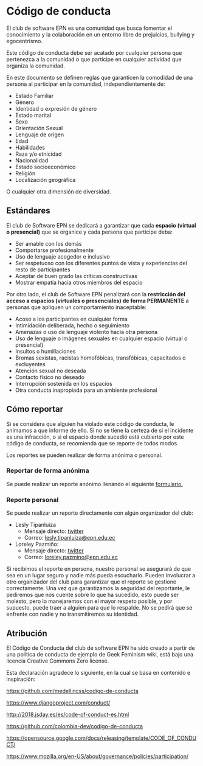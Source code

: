 # Código de conducta

El club de software EPN es una comunidad que busca fomentar el conocimiento y la colaboración en un entorno libre de prejuicios, bullying y egocentrismo.

Este código de conducta debe ser acatado por cualquier persona que pertenezca a la comunidad o que participe en cualquier actividad que organiza la comunidad.

En este documento se definen reglas que garanticen la comodidad de una persona al participar en la comunidad, independientemente de:

-   Estado Familiar
-   Género
-   Identidad o expresión de género
-   Estado marital
-   Sexo
-   Orientación Sexual
-   Lenguaje de origen
-   Edad
-   Habilidades
-   Raza y/o etnicidad
-   Nacionalidad
-   Estado socioeconómico
-   Religión
-   Localización geográfica

O cualquier otra dimensión de diversidad.

## Estándares

El club de Software EPN se dedicará a garantizar que cada **espacio (virtual o presencial)** que se organice y cada persona que participe deba:

-   Ser amable con los demás
-   Comportarse profesionalmente
-   Uso de lenguaje acogedor e inclusivo
-   Ser respetuoso con los diferentes puntos de vista y experiencias del resto de participantes
-   Aceptar de buen grado las críticas constructivas
-   Mostrar empatía hacia otros miembros del espacio

Por otro lado, el club de Software EPN penalizará con la **restricción del acceso a espacios (virtuales o presenciales) de forma PERMANENTE** a personas que apliquen un comportamiento inaceptable:

-   Acoso a los participantes en cualquier forma
-   Intimidación deliberada, hecho o seguimiento
-   Amenazas o uso de lenguaje violento hacia otra persona
-   Uso de lenguaje o imágenes sexuales en cualquier espacio (virtual o presencial)
-   Insultos o humillaciones
-   Bromas sexistas, racistas homofóbicas, transfóbicas, capacitados o excluyentes
-   Atención sexual no deseada
-   Contacto físico no deseado
-   Interrupción sostenida en los espacios
-   Otra conducta inapropiada para un ambiente profesional

## Cómo reportar

Si se considera que alguien ha violado este código de conducta, le animamos a que informe de ello. Si no se tiene la certeza de si el incidente es una infracción, o si el espacio donde sucedió está cubierto por este código de conducta, se recomienda que se reporte de todos modos.

Los reportes se pueden realizar de forma anónima o personal.

### Reportar de forma anónima

Se puede realizar un reporte anónimo llenando el siguiente
<a href="https://docs.google.com/forms/d/e/1FAIpQLSc9h39BmOIUzGfEQVpVubek_4vpsbS2Xb7OuYFr6bhvDXsIFA/viewform?usp=sf_link" target="_blank">formulario.</a>

### Reporte personal

Se puede realizar un reporte directamente con algún organizador del club:

-   Lesly Tipanluiza
    -   Mensaje directo: <a href="https://twitter.com/" target="_blank">twitter</a>
    -   Correo: lesly.tipanluiza@epn.edu.ec
-   Loreley Pazmiño:
    -   Mensaje directo: <a href="https://twitter.com/" target="_blank">twitter</a>
    -   Correo: loreley.pazmino@epn.edu.ec

Si recibimos el reporte en persona, nuestro personal se asegurará de que sea en un lugar seguro y nadie más pueda escucharlo. Pueden involucrar a otro organizador del club para garantizar que el reporte se gestione correctamente. Una vez que garantizamos la seguridad del reportante, le pediremos que nos cuente sobre lo que ha sucedido, esto puede ser molesto, pero lo manejaremos con el mayor respeto posible, y por supuesto, puede traer a alguien para que lo respalde. No se pedirá que se enfrente con nadie y no transmitiremos su identidad.

## Atribución

El Código de Conducta del club de software EPN ha sido creado a partir de una política de conducta de ejemplo de Geek Feminism wiki, está bajo una licencia Creative Commons Zero license.

Esta declaración agradece lo siguiente, en la cual se basa en contenido e inspiración:

https://github.com/medellincss/codigo-de-conducta

https://www.djangoproject.com/conduct/

http://2018.jsday.es/es/code-of-conduct-es.html

https://github.com/colombia-dev/codigo-de-conducta

https://opensource.google.com/docs/releasing/template/CODE_OF_CONDUCT/

https://www.mozilla.org/en-US/about/governance/policies/participation/
